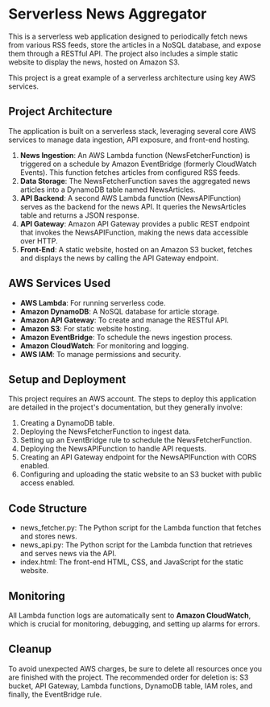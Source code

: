 # **Serverless News Aggregator**

This is a serverless web application designed to periodically fetch news from various RSS feeds, store the articles in a NoSQL database, and expose them through a RESTful API. The project also includes a simple static website to display the news, hosted on Amazon S3.

This project is a great example of a serverless architecture using key AWS services.

## **Project Architecture**

The application is built on a serverless stack, leveraging several core AWS services to manage data ingestion, API exposure, and front-end hosting.

1. **News Ingestion**: An AWS Lambda function (NewsFetcherFunction) is triggered on a schedule by Amazon EventBridge (formerly CloudWatch Events). This function fetches articles from configured RSS feeds.  
2. **Data Storage**: The NewsFetcherFunction saves the aggregated news articles into a DynamoDB table named NewsArticles.  
3. **API Backend**: A second AWS Lambda function (NewsAPIFunction) serves as the backend for the news API. It queries the NewsArticles table and returns a JSON response.  
4. **API Gateway**: Amazon API Gateway provides a public REST endpoint that invokes the NewsAPIFunction, making the news data accessible over HTTP.  
5. **Front-End**: A static website, hosted on an Amazon S3 bucket, fetches and displays the news by calling the API Gateway endpoint.

## **AWS Services Used**

* **AWS Lambda**: For running serverless code.  
* **Amazon DynamoDB**: A NoSQL database for article storage.  
* **Amazon API Gateway**: To create and manage the RESTful API.  
* **Amazon S3**: For static website hosting.  
* **Amazon EventBridge**: To schedule the news ingestion process.  
* **Amazon CloudWatch**: For monitoring and logging.  
* **AWS IAM**: To manage permissions and security.

## **Setup and Deployment**

This project requires an AWS account. The steps to deploy this application are detailed in the project's documentation, but they generally involve:

1. Creating a DynamoDB table.  
2. Deploying the NewsFetcherFunction to ingest data.  
3. Setting up an EventBridge rule to schedule the NewsFetcherFunction.  
4. Deploying the NewsAPIFunction to handle API requests.  
5. Creating an API Gateway endpoint for the NewsAPIFunction with CORS enabled.  
6. Configuring and uploading the static website to an S3 bucket with public access enabled.

## **Code Structure**

* news\_fetcher.py: The Python script for the Lambda function that fetches and stores news.  
* news\_api.py: The Python script for the Lambda function that retrieves and serves news via the API.  
* index.html: The front-end HTML, CSS, and JavaScript for the static website.

## **Monitoring**

All Lambda function logs are automatically sent to **Amazon CloudWatch**, which is crucial for monitoring, debugging, and setting up alarms for errors.

## **Cleanup**

To avoid unexpected AWS charges, be sure to delete all resources once you are finished with the project. The recommended order for deletion is: S3 bucket, API Gateway, Lambda functions, DynamoDB table, IAM roles, and finally, the EventBridge rule.